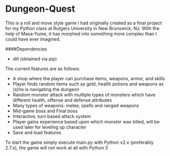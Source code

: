# Dungeon-Quest

This is a roll and move style game I had originally created as a final project for my Python class at Rutgers University in New Brunswick,  NJ.
With the help of Masa-Yume, it has morphed into something more complex than I could have ever imagined.

####Dependencies
* dill (obtained via pip)

The current features are as follows:

* A shop where the player can purchase items, weapons, armor, and skills
* Player finds random items such as gold, health potions and weapons as (s)he is navigating the dungeon
* Random monster attack with multiple types of monsters which have different health, offense and defense attributes
* Many types of weapons: melee, spells and ranged weapons
* Mid-game boss and Final boss
* Interactive, turn based attack system
* Player gains experience based upon which monster was killed, will be used later for leveling up character
* Save and load features

To start the game simply execute main.py with Python v2.x (preferably 2.7.x), the game will not work at all with Python 3
